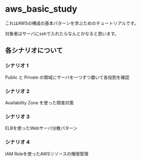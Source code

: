 # aws_basic_study

これはAWSの構成の基本パターンを学ぶためのチュートリアルです。

対象者はサーバにsshで入れたらなんとかなると思います。

## 各シナリオについて

### シナリオ 1

Public と Private の領域にサーバを一つずつ置いて各役割を確認

### シナリオ 2
Availability Zone を使った障害対策

### シナリオ 3
ELBを使ったWebサーバ分散パターン

### シナリオ 4
IAM Roleを使ったAWSリソースの権限管理

